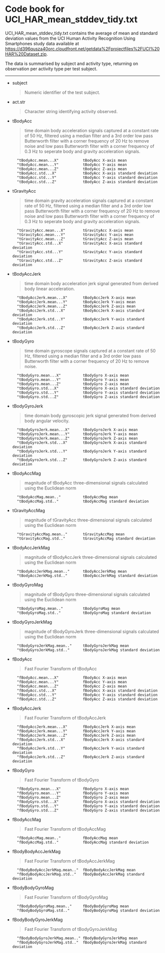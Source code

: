 Code book for UCI\_HAR\_mean\_stddev\_tidy.txt
=======

UCI\_HAR\_mean\_stddev\_tidy.txt contains the average of mean and standard deviation values from the 
UCI Human Activity Recognition Using Smartphones study data available at 
<https://d396qusza40orc.cloudfront.net/getdata%2Fprojectfiles%2FUCI%20HAR%20Dataset.zip>.

The data is summarised by subject and activity type, returning on observation per activity type per 
test subject.

- - -


* subject
	> Numeric identifier of the test subject.

* act.str
	> Character string identifying activity observed.

* tBodyAcc
	> time domain body acceleration signals captured at a constant rate of 50 Hz, filtered using
	 a median filter and a 3rd order low pass Butterworth filter with a corner frequency of 20 Hz 
	to remove noise and low pass Butterworth filter with a corner frequency of 0.3 Hz to 
	seperate body and gravity acceleration signals.

		"tBodyAcc.mean...X"           tBodyAcc X-axis mean
		"tBodyAcc.mean...Y"           tBodyAcc Y-axis mean
		"tBodyAcc.mean...Z"           tBodyAcc Z-axis mean
		"tBodyAcc.std...X"            tBodyAcc X-axis standard deviation
		"tBodyAcc.std...Y"            tBodyAcc Y-axis standard deviation
		"tBodyAcc.std...Z"            tBodyAcc Z-axis standard deviation
* tGravityAcc
	> time domain gravity acceleration signals captured at a constant rate of 50 Hz, filtered using 
	a median filter and a 3rd order low pass Butterworth filter with a corner frequency of 20 Hz 
	to remove noise and low pass Butterworth filter with a corner frequency of 0.3 Hz to 
	seperate body and gravity acceleration signals.

		"tGravityAcc.mean...X"        tGravityAcc X-axis mean
		"tGravityAcc.mean...Y"        tGravityAcc Y-axis mean
		"tGravityAcc.mean...Z"        tGravityAcc Z-axis mean
		"tGravityAcc.std...X"         tGravityAcc X-axis standard deviation
		"tGravityAcc.std...Y"         tGravityAcc Y-axis standard deviation
		"tGravityAcc.std...Z"         tGravityAcc Z-axis standard deviation
* tBodyAccJerk
	> time domain body acceleration jerk signal generated from derived body linear acceleration.

		"tBodyAccJerk.mean...X"       tBodyAccJerk X-axis mean
		"tBodyAccJerk.mean...Y"       tBodyAccJerk Y-axis mean
		"tBodyAccJerk.mean...Z"       tBodyAccJerk Z-axis mean
		"tBodyAccJerk.std...X"        tBodyAccJerk X-axis standard deviation
		"tBodyAccJerk.std...Y"        tBodyAccJerk Y-axis standard deviation
		"tBodyAccJerk.std...Z"        tBodyAccJerk Z-axis standard deviation
* tBodyGyro
	> time domain gyroscope signals captured at a constant rate of 50 Hz, filtered using
	 a median filter and a 3rd order low pass Butterworth filter with a corner frequency of 20 Hz 
	to remove noise.

		"tBodyGyro.mean...X"          tBodyGyro X-axis mean
		"tBodyGyro.mean...Y"          tBodyGyro Y-axis mean
		"tBodyGyro.mean...Z"          tBodyGyro Z-axis mean
		"tBodyGyro.std...X"           tBodyGyro X-axis standard deviation
		"tBodyGyro.std...Y"           tBodyGyro Y-axis standard deviation
		"tBodyGyro.std...Z"           tBodyGyro Z-axis standard deviation
* tBodyGyroJerk
	> time domain body gyroscopic jerk signal generated from derived body angular velocity.

		"tBodyGyroJerk.mean...X"      tBodyGyroJerk X-axis mean
		"tBodyGyroJerk.mean...Y"      tBodyGyroJerk Y-axis mean
		"tBodyGyroJerk.mean...Z"      tBodyGyroJerk Z-axis mean
		"tBodyGyroJerk.std...X"       tBodyGyroJerk X-axis standard deviation
		"tBodyGyroJerk.std...Y"       tBodyGyroJerk Y-axis standard deviation
		"tBodyGyroJerk.std...Z"       tBodyGyroJerk Z-axis standard deviation
* tBodyAccMag
	> magnitude of tBodyAcc three-dimensional signals calculated using the Euclidean norm

		"tBodyAccMag.mean.."          tBodyAccMag mean
		"tBodyAccMag.std.."           tBodyAccMag standard deviation
* tGravityAccMag
	> magnitude of tGravityAcc three-dimensional signals calculated using the Euclidean norm

		"tGravityAccMag.mean.."       tGravityAccMag mean
		"tGravityAccMag.std.."        tGravityAccMag standard deviation
* tBodyAccJerkMag
	> magnitude of tBodyAccJerk three-dimensional signals calculated using the Euclidean norm

		"tBodyAccJerkMag.mean.."      tBodyAccJerkMag mean
		"tBodyAccJerkMag.std.."       tBodyAccJerkMag standard deviation
* tBodyGyroMag
	> magnitude of tBodyGyro three-dimensional signals calculated using the Euclidean norm

		"tBodyGyroMag.mean.."         tBodyGyroMag mean
		"tBodyGyroMag.std.."          tBodyGyroMag standard deviation
* tBodyGyroJerkMag
	> magnitude of tBodyGyroJerk three-dimensional signals calculated using the Euclidean norm

		"tBodyGyroJerkMag.mean.."     tBodyGyroJerkMag mean
		"tBodyGyroJerkMag.std.."      tBodyGyroJerkMag standard deviation
* fBodyAcc
	> Fast Fourier Transform of tBodyAcc

		"fBodyAcc.mean...X"           fBodyAcc X-axis mean
		"fBodyAcc.mean...Y"           fBodyAcc Y-axis mean
		"fBodyAcc.mean...Z"           fBodyAcc Z-axis mean
		"fBodyAcc.std...X"            fBodyAcc X-axis standard deviation
		"fBodyAcc.std...Y"            fBodyAcc Y-axis standard deviation
		"fBodyAcc.std...Z"            fBodyAcc Z-axis standard deviation
* fBodyAccJerk
	> Fast Fourier Transform of tBodyAccJerk

		"fBodyAccJerk.mean...X"       fBodyAccJerk X-axis mean
		"fBodyAccJerk.mean...Y"       fBodyAccJerk Y-axis mean
		"fBodyAccJerk.mean...Z"       fBodyAccJerk Z-axis mean
		"fBodyAccJerk.std...X"        fBodyAccJerk X-axis standard deviation
		"fBodyAccJerk.std...Y"        fBodyAccJerk Y-axis standard deviation
		"fBodyAccJerk.std...Z"        fBodyAccJerk Z-axis standard deviation
* fBodyGyro
	> Fast Fourier Transform of tBodyGyro

		"fBodyGyro.mean...X"          fBodyGyro X-axis mean
		"fBodyGyro.mean...Y"          fBodyGyro Y-axis mean
		"fBodyGyro.mean...Z"          fBodyGyro Z-axis mean
		"fBodyGyro.std...X"           fBodyGyro X-axis standard deviation
		"fBodyGyro.std...Y"           fBodyGyro Y-axis standard deviation
		"fBodyGyro.std...Z"           fBodyGyro Z-axis standard deviation
* fBodyAccMag
	> Fast Fourier Transform of tBodyAccMag

		"fBodyAccMag.mean.."          fBodyAccMag mean
		"fBodyAccMag.std.."           fBodyAccMag standard deviation
* fBodyBodyAccJerkMag
	> Fast Fourier Transform of tBodyAccJerkMag

		"fBodyBodyAccJerkMag.mean.."  fBodyBodyAccJerkMag mean
		"fBodyBodyAccJerkMag.std.."   fBodyBodyAccJerkMag standard deviation
* fBodyBodyGyroMag
	> Fast Fourier Transform of tBodyGyroMag

		"fBodyBodyGyroMag.mean.."     fBodyBodyGyroMag mean
		"fBodyBodyGyroMag.std.."      fBodyBodyGyroMag standard deviation
* fBodyBodyGyroJerkMag
	> Fast Fourier Transform of tBodyGyroJerkMag

		"fBodyBodyGyroJerkMag.mean.." fBodyBodyGyroJerkMag mean
		"fBodyBodyGyroJerkMag.std.."  fBodyBodyGyroJerkMag standard deviation
